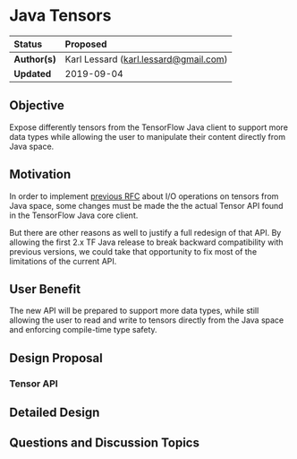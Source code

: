 # Java Tensors
| Status        | Proposed       |
:-------------- |:---------------------------------------------------- |
| **Author(s)** | Karl Lessard (karl.lessard@gmail.com) |
| **Updated**   | 2019-09-04                                           |

## Objective

Expose differently tensors from the TensorFlow Java client to support more data types while allowing the user
to manipulate their content directly from Java space.

## Motivation

In order to implement [previous RFC](https://github.com/karllessard/community/blob/master/sigs/jvm/rfcs/20190606-java-tensor-io.md) about I/O operations on tensors from Java space, some changes must be made the the actual Tensor API found in the TensorFlow Java core client.

But there are other reasons as well to justify a full redesign of that API. By allowing the first 2.x TF Java release to break backward compatibility with previous versions, we could take that opportunity to fix most of the limitations of the current API.

## User Benefit

The new API will be prepared to support more data types, while still allowing the user to read and write to tensors directly from the Java space and enforcing compile-time type safety.

## Design Proposal

### Tensor API

## Detailed Design

## Questions and Discussion Topics
